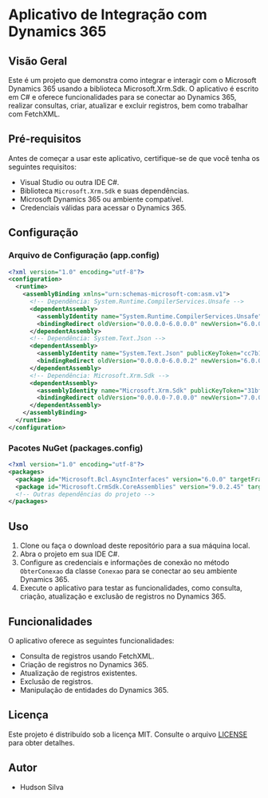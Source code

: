 # Aplicativo de Integração com Dynamics 365

## Visão Geral

Este é um projeto que demonstra como integrar e interagir com o Microsoft Dynamics 365 usando a biblioteca Microsoft.Xrm.Sdk. O aplicativo é escrito em C# e oferece funcionalidades para se conectar ao Dynamics 365, realizar consultas, criar, atualizar e excluir registros, bem como trabalhar com FetchXML.

## Pré-requisitos

Antes de começar a usar este aplicativo, certifique-se de que você tenha os seguintes requisitos:

- Visual Studio ou outra IDE C#.
- Biblioteca `Microsoft.Xrm.Sdk` e suas dependências.
- Microsoft Dynamics 365 ou ambiente compatível.
- Credenciais válidas para acessar o Dynamics 365.

## Configuração

### Arquivo de Configuração (app.config)

```xml
<?xml version="1.0" encoding="utf-8"?>
<configuration>
  <runtime>
    <assemblyBinding xmlns="urn:schemas-microsoft-com:asm.v1">
      <!-- Dependência: System.Runtime.CompilerServices.Unsafe -->
      <dependentAssembly>
        <assemblyIdentity name="System.Runtime.CompilerServices.Unsafe" publicKeyToken="b03f5f7f11d50a3a" culture="neutral" />
        <bindingRedirect oldVersion="0.0.0.0-6.0.0.0" newVersion="6.0.0.0" />
      </dependentAssembly>
      <!-- Dependência: System.Text.Json -->
      <dependentAssembly>
        <assemblyIdentity name="System.Text.Json" publicKeyToken="cc7b13ffcd2ddd51" culture="neutral" />
        <bindingRedirect oldVersion="0.0.0.0-6.0.0.2" newVersion="6.0.0.2" />
      </dependentAssembly>
      <!-- Dependência: Microsoft.Xrm.Sdk -->
      <dependentAssembly>
        <assemblyIdentity name="Microsoft.Xrm.Sdk" publicKeyToken="31bf3856ad364e35" culture="neutral" />
        <bindingRedirect oldVersion="0.0.0.0-7.0.0.0" newVersion="7.0.0.0" />
      </dependentAssembly>
    </assemblyBinding>
  </runtime>
</configuration>
```

### Pacotes NuGet (packages.config)

```xml
<?xml version="1.0" encoding="utf-8"?>
<packages>
  <package id="Microsoft.Bcl.AsyncInterfaces" version="6.0.0" targetFramework="net462" />
  <package id="Microsoft.CrmSdk.CoreAssemblies" version="9.0.2.45" targetFramework="net462" />
  <!-- Outras dependências do projeto -->
</packages>
```

## Uso

1. Clone ou faça o download deste repositório para a sua máquina local.
2. Abra o projeto em sua IDE C#.
3. Configure as credenciais e informações de conexão no método `ObterConexao` da classe `Conexao` para se conectar ao seu ambiente Dynamics 365.
4. Execute o aplicativo para testar as funcionalidades, como consulta, criação, atualização e exclusão de registros no Dynamics 365.

## Funcionalidades

O aplicativo oferece as seguintes funcionalidades:

- Consulta de registros usando FetchXML.
- Criação de registros no Dynamics 365.
- Atualização de registros existentes.
- Exclusão de registros.
- Manipulação de entidades do Dynamics 365.

## Licença

Este projeto é distribuído sob a licença MIT. Consulte o arquivo [LICENSE](LICENSE) para obter detalhes.

## Autor

- Hudson Silva